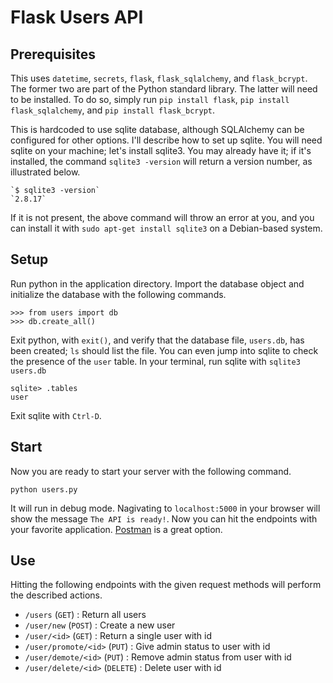 # Flask Users API

## Prerequisites

This uses `datetime`, `secrets`, `flask`, `flask_sqlalchemy`, and `flask_bcrypt`. The former two are part of the Python standard library. The latter will need to be installed. To do so, simply run `pip install flask`, `pip install flask_sqlalchemy`, and `pip install flask_bcrypt`.

This is hardcoded to use sqlite database, although SQLAlchemy can be configured for other options. I'll describe how to set up sqlite. You will need sqlite on your machine; let's install sqlite3. You may already have it; if it's installed, the command `sqlite3 -version` will return a version number, as illustrated below.

    `$ sqlite3 -version`
    `2.8.17`

If it is not present, the above command will throw an error at you, and you can install it with `sudo apt-get install sqlite3` on a Debian-based system.

## Setup

Run python in the application directory. Import the database object and initialize the database with the following commands.

    >>> from users import db
    >>> db.create_all()

Exit python, with `exit()`, and verify that the database file, `users.db`, has been created; `ls` should list the file. You can even jump into sqlite to check the presence of the `user` table. In your terminal, run sqlite with `sqlite3 users.db`

    sqlite> .tables
    user

Exit sqlite with `Ctrl-D`.

## Start

Now you are ready to start your server with the following command.

    python users.py

It will run in debug mode. Nagivating to `localhost:5000` in your browser will show the message `The API is ready!`. Now you can hit the endpoints with your favorite application. [Postman](https://www.getpostman.com/) is a great option.

## Use

Hitting the following endpoints with the given request methods will perform the described actions.

* `/users` (`GET`) : Return all users
* `/user/new` (`POST`) : Create a new user
* `/user/<id>` (`GET`) : Return a single user with id <id>
* `/user/promote/<id>` (`PUT`) : Give admin status to user with id <id>
* `/user/demote/<id>` (`PUT`) : Remove admin status from user with id <id>
* `/user/delete/<id>` (`DELETE`) : Delete user with id <id>

